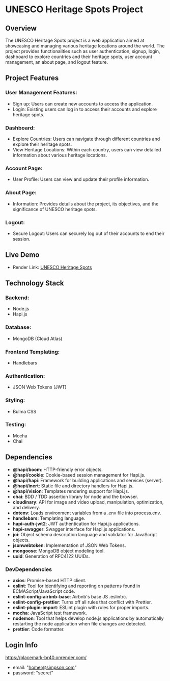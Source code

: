 # UNESCO Heritage Spots Project

## Overview

The UNESCO Heritage Spots project is a web application aimed at showcasing and managing various heritage locations around the world. The project provides functionalities such as user authentication, signup, login, dashboard to explore countries and their heritage spots, user account management, an about page, and logout feature.

## Project Features

### User Management Features:
- Sign up: Users can create new accounts to access the application.
- Login: Existing users can log in to access their accounts and explore heritage spots.

### Dashboard:
- Explore Countries: Users can navigate through different countries and explore their heritage spots.
- View Heritage Locations: Within each country, users can view detailed information about various heritage locations.

### Account Page:
- User Profile: Users can view and update their profile information.

### About Page:
- Information: Provides details about the project, its objectives, and the significance of UNESCO heritage spots.

### Logout:
- Secure Logout: Users can securely log out of their accounts to end their session.

## Live Demo

- Render Link: [UNESCO Heritage Spots](https://placemark-br40.onrender.com/)


## Technology Stack

### Backend:
- Node.js
- Hapi.js

### Database:
- MongoDB (Cloud Atlas)

### Frontend Templating:
- Handlebars

### Authentication:
- JSON Web Tokens (JWT)

### Styling:
- Bulma CSS

### Testing:
- Mocha
- Chai

## Dependencies

- **@hapi/boom**: HTTP-friendly error objects.
- **@hapi/cookie**: Cookie-based session management for Hapi.js.
- **@hapi/hapi**: Framework for building applications and services (server).
- **@hapi/inert**: Static file and directory handlers for Hapi.js.
- **@hapi/vision**: Templates rendering support for Hapi.js.
- **chai**: BDD / TDD assertion library for node and the browser.
- **cloudinary**: API for image and video upload, manipulation, optimization, and delivery.
- **dotenv**: Loads environment variables from a .env file into process.env.
- **handlebars**: Templating language.
- **hapi-auth-jwt2**: JWT authentication for Hapi.js applications.
- **hapi-swagger**: Swagger interface for Hapi.js applications.
- **joi**: Object schema description language and validator for JavaScript objects.
- **jsonwebtoken**: Implementation of JSON Web Tokens.
- **mongoose**: MongoDB object modeling tool.
- **uuid**: Generation of RFC4122 UUIDs.

### DevDependencies

- **axios**: Promise-based HTTP client.
- **eslint**: Tool for identifying and reporting on patterns found in ECMAScript/JavaScript code.
- **eslint-config-airbnb-base**: Airbnb's base JS .eslintrc.
- **eslint-config-prettier**: Turns off all rules that conflict with Prettier.
- **eslint-plugin-import**: ESLint plugin with rules for proper imports.
- **mocha**: JavaScript test framework.
- **nodemon**: Tool that helps develop node.js applications by automatically restarting the node application when file changes are detected.
- **prettier**: Code formatter.

## Login Info

https://placemark-br40.onrender.com/

- email: "homer@simpson.com"
- password: "secret"
